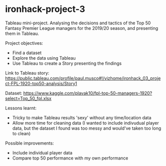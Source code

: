 # ironhack-project-3
Tableau mini-project. Analysing the decisions and tactics of the Top 50 Fantasy Premier League managers for the 2019/20 season, and presenting them in Tableau.

Project objectives:
- Find a dataset
- Explore the data using Tableau
- Use Tableau to create a Story presenting the findings

Link to Tableau story:
https://public.tableau.com/profile/paul.musco#!/vizhome/ironhack_03_project-FPL-1920-top50-analysis/Story1

Dataset:
https://www.kaggle.com/plavak10/fpl-top-50-managers-1920?select=Top_50_fpl.xlsx

Lessons learnt:
- Tricky to make Tableau results 'sexy' without any time/location data
- Allow more time for cleaning data (I wanted to include indivudual player data, but the dataset I found was too messy and would've taken too long to clean)

Possible improvements:
- Include individual player data
- Compare top 50 performance with my own performance 